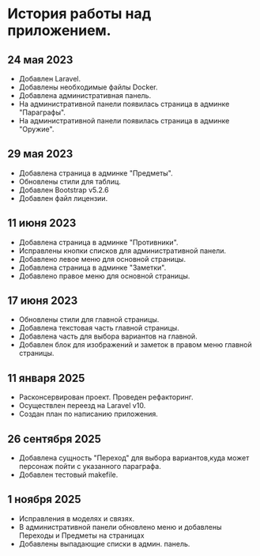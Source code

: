 История работы над приложением.
===

24 мая 2023
---
- Добавлен Laravel.
- Добавлены необходимые файлы Docker.
- Добавлена административная панель.
- На административной панели появилась страница в админке "Параграфы".
- На административной панели появилась страница в админке "Оружие".

29 мая 2023
---
- Добавлена страница в админке "Предметы".
- Обновлены стили для таблиц.
- Добавлен Bootstrap v5.2.6
- Добавлен файл лицензии.

11 июня 2023
---
- Добавлена страница в админке "Противники".
- Исправлены кнопки списков для административной панели.
- Добавлено левое меню для основной страницы.
- Добавлена страница в админке "Заметки".
- Добавлено правое меню для основной страницы.

17 июня 2023
---
- Обновлены стили для главной страницы.
- Добавлена текстовая часть главной страницы.
- Добавлена часть для выбора вариантов на главной.
- Добавлен блок для изображений и заметок в правом меню главной страницы.

11 января 2025
---
- Расконсервирован проект. Проведен рефакторинг.
- Осуществлен переезд на Laravel v10.
- Создан план по написанию приложения.

26 сентября 2025
---
- Добавлена сущность "Переход" для выбора вариантов,куда может персонаж пойти с указанного параграфа.
- Добавлен тестовый makefile.

1 ноября 2025
---
- Исправления в моделях и связях.
- В административной панели обновлено меню и добавлены Переходы и Предметы на страницах
- Добавлены выпадающие списки в админ. панель.